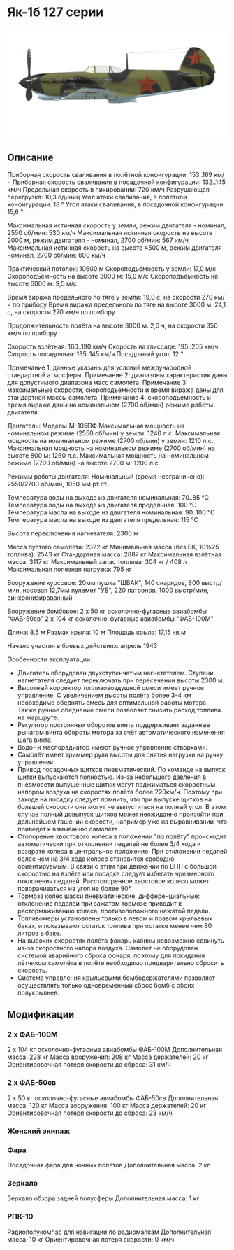 # Як-1б 127 серии

![yak1s127](../images/yak1s127.png)

## Описание

Приборная скорость сваливания в полётной конфигурации: 153..169 км/ч
Приборная скорость сваливания в посадочной конфигурации: 132..145 км/ч
Предельная скорость в пикировании: 720 км/ч
Разрушающая перегрузка: 10,3 единиц
Угол атаки сваливания, в полётной конфигурации: 18 °
Угол атаки сваливания, в посадочной конфигурации: 15,6 °

Максимальная истинная скорость у земли, режим двигателя - номинал, 2550 об/мин: 530 км/ч
Максимальная истинная скорость на высоте 2000 м, режим двигателя - номинал, 2700 об/мин: 567 км/ч
Максимальная истинная скорость на высоте 4500 м, режим двигателя - номинал, 2700 об/мин: 600 км/ч

Практический потолок: 10600 м
Скороподъёмность у земли: 17,0 м/с
Скороподъёмность на высоте 3000 м: 15,0 м/с
Скороподъёмность на высоте 6000 м: 9,5 м/с

Время виража предельного по тяге у земли: 19,0 с, на скорости 270 км/ч по прибору
Время виража предельного по тяге на высоте 3000 м: 24,1 с, на скорости 270 км/ч по прибору

Продолжительность полёта на высоте 3000 м: 2,0 ч, на скорости 350 км/ч по прибору

Скорость взлётная: 160..190 км/ч
Скорость на глиссаде: 195..205 км/ч
Скорость посадочная: 135..145 км/ч
Посадочный угол: 12 °

Примечание 1: данные указаны для условий международной стандартной атмосферы.
Примечание 2: диапазоны характеристик даны для допустимого диапазона масс самолета.
Примечание 3: максимальные скорости, скороподъемности и время виража даны для стандартной массы самолета.
Примечание 4: скороподъемность и время виража даны на номинальном (2700 об/мин) режиме работы двигателя.

Двигатель:
Модель: М-105ПФ
Максимальная мощность на номинальном режиме (2550 об/мин) у земли: 1240 л.с.
Максимальная мощность на номинальном режиме (2700 об/мин) у земли: 1210 л.с.
Максимальная мощность на номинальном режиме (2700 об/мин) на высоте 800 м: 1260 л.с.
Максимальная мощность на номинальном режиме (2700 об/мин) на высоте 2700 м: 1200 л.с.

Режимы работы двигателя:
Номинальный (время неограничено): 2550/2700 об/мин, 1050 мм рт.ст.

Температура воды на выходе из двигателя номинальная: 70..85 °С
Температура воды на выходе из двигателя предельная: 100 °С
Температура масла на выходе из двигателя номинальная: 90..100 °С
Температура масла на выходе из двигателя предельная: 115 °С

Высота переключения нагнетателя: 2300 м

Масса пустого самолета: 2322 кг
Минимальная масса (без БК, 10%25 топлива): 2543 кг
Стандартная масса: 2887 кг
Максимальная взлётная масса: 3117 кг
Максимальный запас топлива: 304 кг / 408 л
Максимальная полезная нагрузка: 795 кг

Вооружение курсовое:
20мм пушка "ШВАК", 140 снарядов, 800 выстр/мин, носовая
12,7мм пулемет "УБ", 220 патронов, 1000 выстр/мин, синхронизированный

Вооружение бомбовое:
2 x 50 кг осколочно-фугасные авиабомбы "ФАБ-50св"
2 x 104 кг осколочно-фугасные авиабомбы "ФАБ-100М"

Длина: 8,5 м
Размах крыла: 10 м
Площадь крыла: 17,15 кв.м

Начало участия в боевых действиях: апрель 1943

Особенности эксплуатации:
- Двигатель оборудован двухступенчатым нагнетателем. Ступени нагнетателя следует переключать при пересечении высоты 2300 м.
- Высотный корректор топливовоздушной смеси имеет ручное управление. С увеличением высоты полёта более 3-4 км необходимо обеднять смесь для оптимальной работы мотора. Также ручное обеднение смеси позволяет снизить расход топлива на маршруте.
- Регулятор постоянных оборотов винта поддерживает заданные рычагом винта обороты мотора за счёт автоматического изменения шага винта.
- Водо- и маслорадиатор имеют ручное управление створками.
- Самолёт имеет триммер руля высоты для снятия нагрузки на ручку управления.
- Привод посадочных щитков пневматический. По команде на выпуск щитки выпускаются полностью. Из-за небольшого давления в пневмосети выпущенные щитки могут поджиматься скоростным напором воздуха на скоростях полёта более 220км/ч. Поэтому при заходе на посадку следует помнить, что при выпуске щитков на большей скорости они могут не выпуститься на полный угол. В этом случае полный довыпуск щитков может неожиданно произойти при дальнейшем гашении скорости, например уже на выравнивании, что приведёт к взмыванию самолёта.
- Стопорение хвостового колеса в положении "по полёту" происходит автоматически при отклонении педалей не более 3/4 хода и возврате колеса в центральное положение. При отклонении педалей более чем на 3/4 хода колесо становится свободно-ориентируемым. В связи с этим при движении по ВПП с большой скоростью на взлёте или посадке следует избегать чрезмерного отклонения педалей. Расстопоренное хвостовое колесо может поворачиваться на угол не более 90°.
- Тормоза колёс шасси пневматические, дифференциальные: отклонение педалей при зажатом тормозе приводит к растормаживанию колеса, противоположного нажатой педали.
- Топливомеры установлены только в левом и правом крыльевых баках, и показывают остаток топлива при остатке менее чем 80 литров в баке.
- На высоких скоростях полёта фонарь кабины невозможно сдвинуть из-за скоростного напора воздуха. Самолет не оборудован системой аварийного сброса фонаря, поэтому для покидания лётчиком самолёта в полёте необходимо предварительно сбросить скорость.
- Система управления крыльевыми бомбодержателями позволяет осуществлять только одновременный сброс бомб с обоих полукрыльев.

## Модификации


### 2 х ФАБ-100М

2 x 104 кг осколочно-фугасные авиабомбы ФАБ-100М
Дополнительная масса: 228 кг
Масса вооружения: 208 кг
Масса держателей: 20 кг
Ориентировочная потеря скорости до сброса: 31 км/ч


### 2 х ФАБ-50св

2 x 50 кг осколочно-фугасные авиабомбы ФАБ-50св
Дополнительная масса: 120 кг
Масса вооружения: 100 кг
Масса держателей: 20 кг
Ориентировочная потеря скорости до сброса: 23 км/ч


### Женский экипаж


### Фара

Посадочная фара для ночных полётов
Дополнительная масса: 2 кг


### Зеркало

Зеркало обзора задней полусферы
Дополнительная масса: 1 кг


### РПК-10

Радиополукомпас для навигации по радиомаякам
Дополнительная масса: 10 кг
Ориентировочная потеря скорости: 0 км/ч